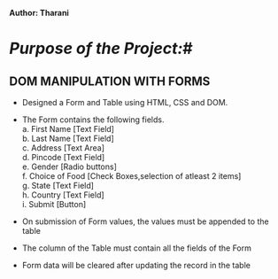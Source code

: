 **Author: Tharani**   

# *Purpose of the Project:*#  
## DOM MANIPULATION WITH FORMS 

- Designed a Form and Table using HTML, CSS and DOM.   
- The Form contains the following fields.   
    a. First Name [Text Field]   
    b. Last Name [Text Field]   
    c. Address [Text Area]   
    d. Pincode [Text Field]   
    e. Gender [Radio buttons]   
    f. Choice of Food [Check Boxes,selection of atleast 2 items]      
    g. State [Text Field]   
    h. Country [Text Field]   
    i. Submit [Button] 

- On submission of Form values, the values must be appended to the table

- The column of the Table must contain all the fields of the Form
- Form data will be cleared after updating the record in the table


